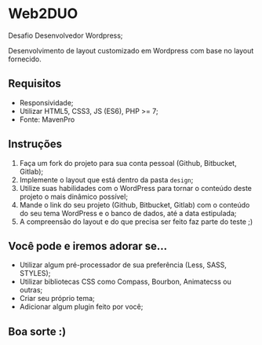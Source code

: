 # Web2DUO 

Desafio Desenvolvedor Wordpress;

Desenvolvimento de layout customizado em Wordpress com base no layout fornecido.

## Requisitos
- Responsividade;
- Utilizar HTML5, CSS3, JS (ES6), PHP >= 7;
- Fonte: MavenPro

## Instruções
1. Faça um fork do projeto para sua conta pessoal (Github, Bitbucket, Gitlab);
2. Implemente o layout que está dentro da pasta `design`;
3. Utilize suas habilidades com o WordPress para tornar o conteúdo deste projeto o mais dinâmico possível;
4. Mande o link do seu projeto (Github, Bitbucket, Gitlab) com o conteúdo do seu tema WordPress e o banco de dados, até a data estipulada;
5. A compreensão do layout e do que precisa ser feito faz parte do teste ;)

## Você pode e iremos adorar se...

- Utilizar algum pré-processador de sua preferência (Less, SASS, STYLES);
- Utilizar bibliotecas CSS como Compass, Bourbon, Animatecss ou outras;
- Criar seu próprio tema;
- Adicionar algum plugin feito por você;

## Boa sorte :)
